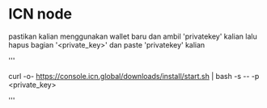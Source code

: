# ICN node
pastikan kalian menggunakan wallet baru dan ambil 'privatekey' kalian
lalu hapus bagian '<private_key>' dan paste 'privatekey' kalian

'''


curl -o- https://console.icn.global/downloads/install/start.sh | bash -s -- -p <private_key>


'''
